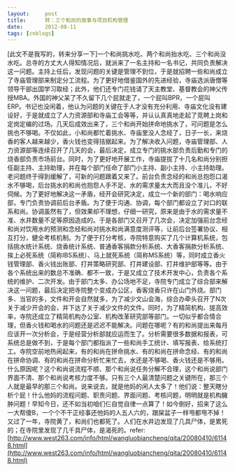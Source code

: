 ```yaml
---
layout:     post
title:      转：三个和尚的故事与项目机构管理
date:       2012-08-11
tags: [cnblogs]
---
```

[此文不是我写的，转来分享一下]一个和尚挑水吃、两个和尚抬水吃、三个和尚没水吃。总寺的方丈大人得知情况后，就派来了一名主持和一名书记，共同负责解决这一问题。主持上任后，发现问题的关键是管理不到位，于是就招聘一些和尚成立了寺庙管理部来制定分工流程。为了更好地借鉴国外的先进经验，寺庙选派唐僧等领导干部出国学习取经；此外，他们还专门花钱请了天主教堂、基督教会的神父传授MBA。外国的神父呆了不久留下几个屁就走了，一个屁叫BPR，一个屁叫ERP。书记也没闲着，他认为问题的关键在于人才没有充分利用、寺庙文化没有建设好，于是就成立了人力资源部和寺庙工会等等，并认认真真地走起了竞聘上岗和定岗定编的过场。几天后成效出来了，三个和尚开始拼命地挑水了，可问题是怎么挑也不够喝。不仅如此，小和尚都忙着挑水、寺庙里没人念经了，日子一长，来烧香的客人越来越少，香火钱也变得拮据起来。为了解决收入问题，寺庙管理部、人力资源部等连续召开了几天的会，最后决定，成立专门的挑水部负责后勤和专门的烧香部负责市场前台。同时，为了更好地开展工作，寺庙提拔了十几名和尚分别担任副主持、主持助理，并在每个部门任命了部门小主持、副小主持、小主持助理。老问题终于得到缓解了，可新的问题跟着又来了。前台负责念经的和尚总抱怨口渴水不够喝，后台挑水的和尚也抱怨人手不足、水的需求量太大而且没个准儿，不好伺候。为了更好地解决这一矛盾，经开会研究决定，成立一个新的部门：喝水响应部，专门负责协调前后台矛盾。为了便于沟通、协调，每个部门都设立了对口的联系和尚。协调虽然有了，但效果却不理想，仔细一研究，原来是由于水的需求量不准、水井数量不足等原因造成的。于是各部门又召开了几次会，决定加强前台念经和尚对饮用水的预测和念经和尚对挑水和尚满意度测评等，让前后台签署协议、相互打分，健全考核机制。为了便于打分考核，寺院特意购买了几个计算机系统，包括挑水统计系统、烧香统计系统、普通香客捐款分析系统、大香客捐款分析系统、挨上必死系统（简称IBS系统）、马上就死系统（简称MS系统）等，同时成立香火钱管理部、香火钱出账部、打井策略研究部、打井建设部、打井维护部等等。由于各个系统出来的数总不准确、都不一致，于是又成立了技术开发中心，负责各个系统的维护、二次开发。由于部门太多、办公场地不足，寺院专门成立了综合部来解决这一问题，最后决定把寺院整个变成办公区，香客烧香只许在山门外烧。部门多、当官的多，文件和开会自然就多，为了减少文山会海，综合办牵头召开了N次关于减少开会的会，并下达了关于减少文件的文件。同时，为了精简机构、提高效率，寺院还成立了精简机构办公室、机构改革研究部等部门。一切似乎都合情合理，但香火钱和喝水的问题还是迟迟不能解决。问题在哪呢？有的和尚提出来每月应该开一次分析会，于是经营分析部就应运而生了。分析需要很多数据和报表，可系统总是做不到，于是每个部门都指派了一些和尚手工统计、填写报表、给系统打工。寺院空前地热闹起来，有的和尚在拼命挑水、有的和尚在拼命念经、有的和尚在拼命协调、有的和尚在拼命分析忙来忙去，水还是不够喝、香火钱还是不够用。什么原因呢？这个和尚说流程不顺、那个和尚说任务分解不合理，这个和尚说部门界面不清、那个和尚说考核力度不够。只有三个人最清楚问题之关键所在，那三个人就是最早的那三个和尚。说来说去，就是他妈的闲人太多了！他们说：整天瞎分析个屁！什么他妈的流程问题、职责问题、界面问题、考核问题，明明就是机构臃肿问题！早知今日，还不如当初咱们仨自觉自律一点算了！如今倒好，招来了这么一大帮傻B，一个个不干正经事还他妈的人五人六的，跟屎盆子一样甩都甩不掉！又过了一年，寺院黄了，和尚们也都死了。人们在水井边发现了几具尸体，是累死的；在寺院里发现了几千具尸体，是渴死的。refer: [http://www.west263.com/info/html/wangluobiancheng/qita/20080410/61148.html](http://www.west263.com/info/html/wangluobiancheng/qita/20080410/61148.html)
